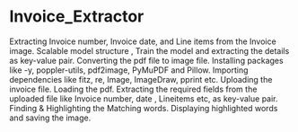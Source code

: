 # Invoice_Extractor
Extracting Invoice number, Invoice date, and Line items from the Invoice image.
Scalable model structure , Train the model and extracting the details as key-value pair.
Converting the pdf file to image file.
Installing packages like  -y, poppler-utils, pdf2image, PyMuPDF and Pillow.
Importing dependencies like fitz, re, Image, ImageDraw, pprint etc.
Uploading the invoice file.
Loading the pdf.
Extracting the required fields from the uploaded file like Invoice number, date , Lineitems etc, as key-value pair.
Finding & Highlighting the Matching words.
Displaying highlighted words and saving the image.
